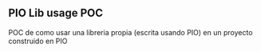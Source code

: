 ## PIO Lib usage POC

POC de como usar una libreria propia (escrita usando PIO) en un proyecto construido en PIO